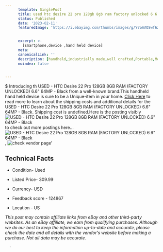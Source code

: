```yaml
---
      template: SinglePost
      title: used htc desire 22 pro 128gb 8gb ram factory unlocked 6 6 64mp black
      status: Published
      date: '2023-02-11'
      featuredImage: 'https://i.ebayimg.com/thumbs/images/g/Y7oAAOSwf6Zjmktx/s-l225.jpg'
       

      excerpt: >-
        [smartphone,device ,hand held device]
      meta:
      canonicalLink: ''
      description: [handheld,industrially made,well crafted,Portable,Mobile,Compact,Convenient,Lightweight,Maneuverable,Man-portable,Miniature,Carriable,Hand-held,Light,Holdable,Transportable,Mobile device,Pocket-sized,On-the-go,Wireless,Cordless,Compact size,Convenient size, smartphone,device ,hand held device]
      noindex: false
      

---
```

$
      Introducing th USED - HTC Desire 22 Pro 128GB 8GB RAM (FACTORY UNLOCKED) 6.6" 64MP - Black from a well-known brand.This handheld hand held device is sure to be a Unique-item in your home. [Click Here](https://www.ebay.com/itm/195517967861?hash=item2d85c76df5%3Ag%3AY7oAAOSwf6Zjmktx&mkevt=1&mkcid=1&mkrid=711-53200-19255-0&campid=%253CePNCampaignId%253E&customid=%253CreferenceId%253E&toolid=10049) to read more to learn about the shipping costs and additional details for the USED - HTC Desire 22 Pro 128GB 8GB RAM (FACTORY UNLOCKED) 6.6" 64MP - Black. Shipping cost is undefined.Here is the posting visibly ![USED - HTC Desire 22 Pro 128GB 8GB RAM (FACTORY UNLOCKED) 6.6" 64MP - Black](https://i.ebayimg.com/thumbs/images/g/Y7oAAOSwf6Zjmktx/s-l225.jpg) to check out more postings here... ![USED - HTC Desire 22 Pro 128GB 8GB RAM (FACTORY UNLOCKED) 6.6" 64MP - Black](https://i.ebayimg.com/images/g/Y7oAAOSwf6Zjmktx/s-l1600.jpg), ![check vendor page](https://origin-galleryplus.ebayimg.com/ws/web/195517967861_2_0_1/225x225.jpg)'

      

 ## Technical Facts 



     
      

 - Condition- Used 


      

 - Listed Price- 309.99 


      

 - Currency- USD 


      

 - Feedback score - 124867 


      

 - Location - US 


      
      

 *_This post may contain affiliate links from eBay and other third-party websites. As an eBay affiliate, we earn from qualifying purchases. Although we do our best to keep the information up-to-date and accurate, please check the date and all details with the vendor's website before making a purchase. Not all data may be accurate._*




      -
